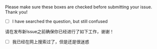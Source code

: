 Please make sure these boxes are checked before submitting your issue. Thank you!

- [ ] I have searched the question, but still confused

请在发布新Issue之前确保你已经进行了如下工作，谢谢！

- [ ] 我已经在网上搜索过了，但是还是很迷惑
